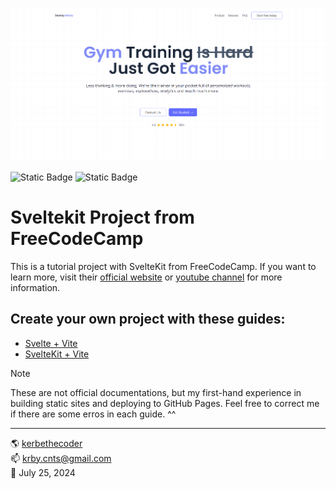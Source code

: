 ![image](static/snap.png)

![Static Badge](https://img.shields.io/badge/sveltekit-v2%2e0%2e0-f96743) ![Static Badge](https://img.shields.io/badge/tailwindcss-v3%2e4%2e6-38bdf8)

# Sveltekit Project from FreeCodeCamp

This is a tutorial project with SvelteKit from FreeCodeCamp. If you want to learn more, visit their [official website](https://www.freecodecamp.org/) or [youtube channel](https://www.youtube.com/@freecodecamp) for more information.

## Create your own project with these guides:

- [Svelte + Vite](https://github.com/kerbethecoder/svelte)
- [SvelteKit + Vite](https://github.com/kerbethecoder/svelte)

> [!NOTE]
>
> These are not official documentations, but my first-hand experience in building static sites and deploying to GitHub Pages. Feel free to correct me if there are some erros in each guide. ^^

---

🌎 [kerbethecoder](https://kerbethecoder.com/)  
📫 krby.cnts@gmail.com  
📌 July 25, 2024
